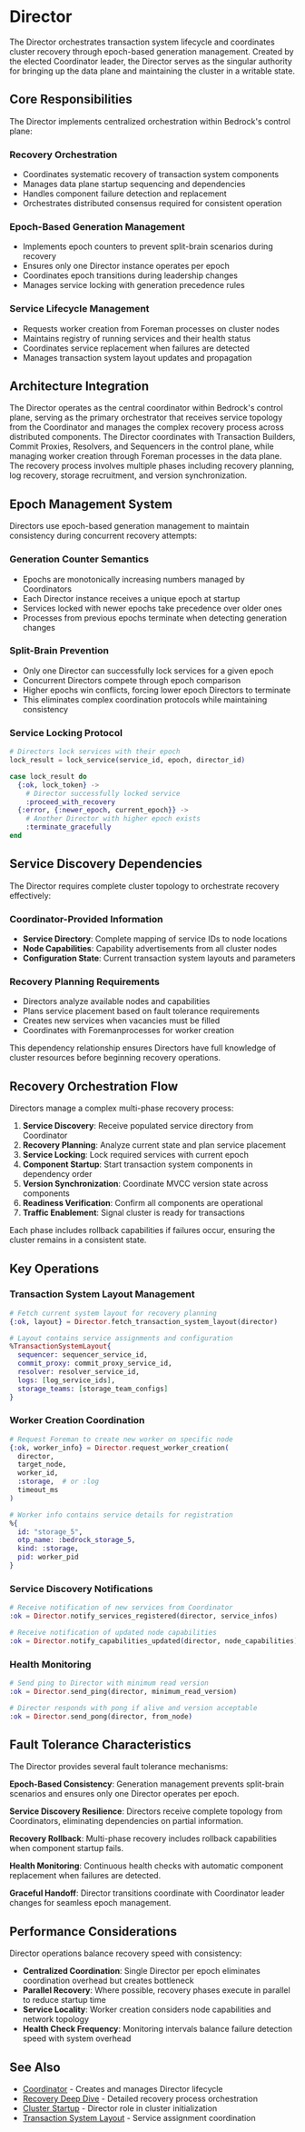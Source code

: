 # Director

The Director orchestrates transaction system lifecycle and coordinates cluster recovery through epoch-based generation management. Created by the elected Coordinator leader, the Director serves as the singular authority for bringing up the data plane and maintaining the cluster in a writable state.

## Core Responsibilities

The Director implements centralized orchestration within Bedrock's control plane:

### Recovery Orchestration

- Coordinates systematic recovery of transaction system components
- Manages data plane startup sequencing and dependencies
- Handles component failure detection and replacement
- Orchestrates distributed consensus required for consistent operation

### Epoch-Based Generation Management

- Implements epoch counters to prevent split-brain scenarios during recovery
- Ensures only one Director instance operates per epoch
- Coordinates epoch transitions during leadership changes
- Manages service locking with generation precedence rules

### Service Lifecycle Management

- Requests worker creation from Foreman processes on cluster nodes
- Maintains registry of running services and their health status
- Coordinates service replacement when failures are detected
- Manages transaction system layout updates and propagation

## Architecture Integration

The Director operates as the central coordinator within Bedrock's control plane, serving as the primary orchestrator that receives service topology from the Coordinator and manages the complex recovery process across distributed components. The Director coordinates with Transaction Builders, Commit Proxies, Resolvers, and Sequencers in the control plane, while managing worker creation through Foreman processes in the data plane. The recovery process involves multiple phases including recovery planning, log recovery, storage recruitment, and version synchronization.

## Epoch Management System

Directors use epoch-based generation management to maintain consistency during concurrent recovery attempts:

### Generation Counter Semantics

- Epochs are monotonically increasing numbers managed by Coordinators
- Each Director instance receives a unique epoch at startup
- Services locked with newer epochs take precedence over older ones
- Processes from previous epochs terminate when detecting generation changes

### Split-Brain Prevention

- Only one Director can successfully lock services for a given epoch
- Concurrent Directors compete through epoch comparison
- Higher epochs win conflicts, forcing lower epoch Directors to terminate
- This eliminates complex coordination protocols while maintaining consistency

### Service Locking Protocol

```elixir
# Directors lock services with their epoch
lock_result = lock_service(service_id, epoch, director_id)

case lock_result do
  {:ok, lock_token} -> 
    # Director successfully locked service
    :proceed_with_recovery
  {:error, {:newer_epoch, current_epoch}} ->
    # Another Director with higher epoch exists
    :terminate_gracefully  
end
```

## Service Discovery Dependencies

The Director requires complete cluster topology to orchestrate recovery effectively:

### Coordinator-Provided Information

- **Service Directory**: Complete mapping of service IDs to node locations
- **Node Capabilities**: Capability advertisements from all cluster nodes  
- **Configuration State**: Current transaction system layouts and parameters

### Recovery Planning Requirements

- Directors analyze available nodes and capabilities
- Plans service placement based on fault tolerance requirements
- Creates new services when vacancies must be filled
- Coordinates with Foremanprocesses for worker creation

This dependency relationship ensures Directors have full knowledge of cluster resources before beginning recovery operations.

## Recovery Orchestration Flow

Directors manage a complex multi-phase recovery process:

1. **Service Discovery**: Receive populated service directory from Coordinator
2. **Recovery Planning**: Analyze current state and plan service placement
3. **Service Locking**: Lock required services with current epoch
4. **Component Startup**: Start transaction system components in dependency order
5. **Version Synchronization**: Coordinate MVCC version state across components
6. **Readiness Verification**: Confirm all components are operational
7. **Traffic Enablement**: Signal cluster is ready for transactions

Each phase includes rollback capabilities if failures occur, ensuring the cluster remains in a consistent state.

## Key Operations

### Transaction System Layout Management

```elixir
# Fetch current system layout for recovery planning
{:ok, layout} = Director.fetch_transaction_system_layout(director)

# Layout contains service assignments and configuration
%TransactionSystemLayout{
  sequencer: sequencer_service_id,
  commit_proxy: commit_proxy_service_id,
  resolver: resolver_service_id,
  logs: [log_service_ids],
  storage_teams: [storage_team_configs]
}
```

### Worker Creation Coordination

```elixir
# Request Foreman to create new worker on specific node
{:ok, worker_info} = Director.request_worker_creation(
  director,
  target_node,
  worker_id, 
  :storage,  # or :log
  timeout_ms
)

# Worker info contains service details for registration
%{
  id: "storage_5",
  otp_name: :bedrock_storage_5,
  kind: :storage,
  pid: worker_pid
}
```

### Service Discovery Notifications

```elixir
# Receive notification of new services from Coordinator
:ok = Director.notify_services_registered(director, service_infos)

# Receive notification of updated node capabilities  
:ok = Director.notify_capabilities_updated(director, node_capabilities)
```

### Health Monitoring

```elixir
# Send ping to Director with minimum read version
:ok = Director.send_ping(director, minimum_read_version)

# Director responds with pong if alive and version acceptable
:ok = Director.send_pong(director, from_node)
```

## Fault Tolerance Characteristics

The Director provides several fault tolerance mechanisms:

**Epoch-Based Consistency**: Generation management prevents split-brain scenarios and ensures only one Director operates per epoch.

**Service Discovery Resilience**: Directors receive complete topology from Coordinators, eliminating dependencies on partial information.

**Recovery Rollback**: Multi-phase recovery includes rollback capabilities when component startup fails.

**Health Monitoring**: Continuous health checks with automatic component replacement when failures are detected.

**Graceful Handoff**: Director transitions coordinate with Coordinator leader changes for seamless epoch management.

## Performance Considerations

Director operations balance recovery speed with consistency:

- **Centralized Coordination**: Single Director per epoch eliminates coordination overhead but creates bottleneck
- **Parallel Recovery**: Where possible, recovery phases execute in parallel to reduce startup time
- **Service Locality**: Worker creation considers node capabilities and network topology
- **Health Check Frequency**: Monitoring intervals balance failure detection speed with system overhead

## See Also

- [Coordinator](coordinator.md) - Creates and manages Director lifecycle
- [Recovery Deep Dive](../../deep-dives/recovery.md) - Detailed recovery process orchestration
- [Cluster Startup](../../deep-dives/cluster-startup.md) - Director role in cluster initialization
- [Transaction System Layout](../../quick-reads/transaction-system-layout.md) -  Service assignment coordination
